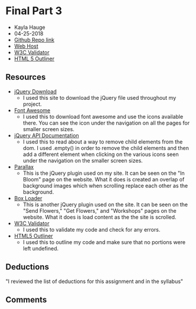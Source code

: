 # Final Part 3
* Kayla Hauge
* 04-25-2018
* [Github Repo link](https://github.com/kaylamarieh/project_final3_hauge_kayla.git)
* [Web Host](http://kaylahauge.com/project_final3_hauge_kayla/)
* [W3C Validator](https://github.com/kaylamarieh/project_final3_hauge_kayla)
* [HTML 5 Outliner]()

## Resources
* [jQuery Download](https://jquery.com/download/)
    * I used this site to download the jQuery file used throughout my project.
* [Font Awesome](https://fontawesome.com/)
    * I used this to download font awesome and use the icons available there. You can see the icon under the navigation on all the pages for smaller screen sizes.
* [jQuery API Documentation](https://api.jquery.com/empty/)
    * I used this to read about a way to remove child elements from the dom. I used .empty() in order to remove the child elements and then add a different element when clicking on the various icons seen under the navigation on the smaller screen sizes.
* [Parallax](http://pixelcog.github.io/parallax.js/)
    * This is the jQuery plugin used on my site. It can be seen on the "In Bloom" page on the website. What it does is created an overlap of background images which when scrolling replace each other as the background.
* [Box Loader](https://github.com/matiasdg/boxLoader-Jquery-Plugin)
    * This is another jQuery plugin used on the site. It can be seen on the "Send Flowers," "Get Flowers," and "Workshops" pages on the website. What it does is load content as the the site is scrolled.
* [W3C Validator](https://validator.w3.org/unicorn/#validate-by-uri+task_conformance)
    * I used this to validate my code and check for any errors.
* [HTML5 Outliner](https://gsnedders.html5.org/outliner/)
    * I used this to outline my code and make sure that no portions were left undefined.


## Deductions
"I reviewed the list of deductions for this assignment and in the syllabus"

## Comments
